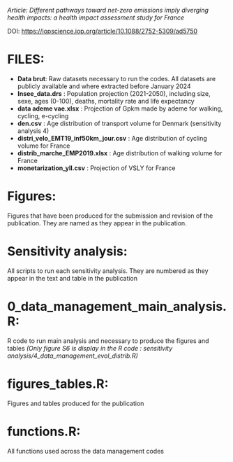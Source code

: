 *Article: Different pathways toward net-zero emissions imply diverging health impacts: a health impact assessment study for France*

DOI: https://iopscience.iop.org/article/10.1088/2752-5309/ad5750


FILES:
=
- **Data brut**: Raw datasets necessary to run the codes. All datasets are publicly available and where extracted before January 2024
- **Insee_data.drs** : Population projection (2021-2050), including size, sexe, ages (0-100), deaths, mortality rate and life expectancy
- **data ademe vae.xlsx** : Projection of Gpkm made by ademe for walking, cycling, e-cycling
- **den.csv** : Age distribution of transport volume for Denmark (sensitivity analysis 4)
- **distri_velo_EMT19_inf50km_jour.csv** : Age distribution of cycling volume for France
- **distrib_marche_EMP2019.xlsx** : Age distribution of walking volume for France
- **monetarization_yll.csv** : Projection of VSLY for France
            
Figures:
=
Figures that have been produced for the submission and revision of the publication. They are named as they appear in the publication.

Sensitivity analysis:
=
All scripts to run each sensitivity analysis. They are numbered as they appear in the text and table in the publication

0_data_management_main_analysis.R:
=
R code to run main analysis and necessary to produce the figures and tables *(Only figure S6 is display in the R code : sensitivity analysis/4_data_management_evol_distrib.R)*

figures_tables.R:
=
Figures and tables produced for the publication 

functions.R: 
=
All functions used across the data management codes
